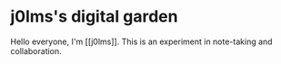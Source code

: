 # j0lms's digital garden
Hello everyone, I'm [[j0lms]]. This is an experiment in note-taking and collaboration.
